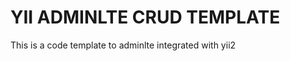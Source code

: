 YII ADMINLTE CRUD TEMPLATE
==========================

This is a code template to adminlte integrated with yii2